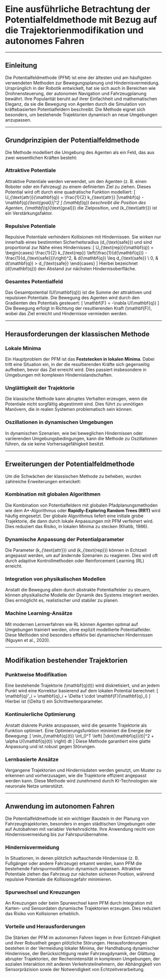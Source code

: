 # Eine ausführliche Betrachtung der Potentialfeldmethode mit Bezug auf die Trajektorienmodifikation und autonomes Fahren

---

## Einleitung

Die Potentialfeldmethode (PFM) ist eine der ältesten und am häufigsten verwendeten Methoden zur Bewegungsplanung und Hindernisvermeidung. Ursprünglich in der Robotik entwickelt, hat sie sich auch in Bereichen wie Drohnensteuerung, der autonomen Navigation und Fahrzeugplanung bewährt.
Ihre Popularität beruht auf ihrer Einfachheit und mathematischen Eleganz, da sie die Bewegung von Agenten durch die Simulation von kräftebasierten Potentialfeldern beschreibt. Die Methode eignet sich besonders, um bestehende Trajektorien dynamisch an neue Umgebungen anzupassen.

---

## Grundprinzipien der Potentialfeldmethode

Die Methode modelliert die Umgebung des Agenten als ein Feld, das aus zwei wesentlichen Kräften besteht:

### Attraktive Potentiale

Attraktive Potentiale werden verwendet, um den Agenten (z. B. einen Roboter oder ein Fahrzeug) zu einem definierten Ziel zu ziehen. Dieses Potential wird oft durch eine quadratische Funktion modelliert:
\[
U_{\text{attr}}(\mathbf{q}) = \frac{1}{2} k_{\text{attr}} \|\mathbf{q} - \mathbf{q}_{\text{goal}}\|^2
\]
\(\mathbf{q}\) beschreibt die Position des Agenten, \(\mathbf{q}_{\text{goal}}\) die Zielposition, und \(k_{\text{attr}}\) ist ein Verstärkungsfaktor.

### Repulsive Potentiale

Repulsive Potentiale verhindern Kollisionen mit Hindernissen. Sie wirken nur innerhalb eines bestimmten Sicherheitsradius \(d_{\text{safe}}\) und sind proportional zur Nähe eines Hindernisses:
\[
U_{\text{rep}}(\mathbf{q}) = \begin{cases} \frac{1}{2} k_{\text{rep}} \left(\frac{1}{d(\mathbf{q})} - \frac{1}{d_{\text{safe}}}\right)^2, & d(\mathbf{q}) \leq d_{\text{safe}} \\
0, & d(\mathbf{q}) > d_{\text{safe}} \end{cases}
\]
Hierbei bezeichnet \(d(\mathbf{q})\) den Abstand zur nächsten Hindernisoberfläche.

### Gesamtes Potentialfeld

Das Gesamtpotential \(U(\mathbf{q})\) ist die Summe der attraktiven und repulsiven Potentiale. Die Bewegung des Agenten wird durch den Gradienten des Potentials gesteuert:
\[
\mathbf{F} = -\nabla U(\mathbf{q})
\]
Die Bewegung erfolgt in Richtung der resultierenden Kraft \(\mathbf{F}\), wobei das Ziel erreicht und Hindernisse vermieden werden.

---

## Herausforderungen der klassischen Methode

### Lokale Minima

Ein Hauptproblem der PFM ist das **Feststecken in lokalen Minima**. Dabei tritt eine Situation ein, in der die resultierenden Kräfte sich gegenseitig aufheben, bevor das Ziel erreicht wird. Dies passiert insbesondere in Umgebungen mit komplexen Hindernislandschaften.

### Unglättigkeit der Trajektorie

Die klassische Methode kann abruptes Verhalten erzeugen, wenn die Potentiale nicht sorgfältig abgestimmt sind. Dies führt zu unnötigen Manövern, die in realen Systemen problematisch sein können.

### Oszillationen in dynamischen Umgebungen

In dynamischen Szenarien, wie bei beweglichen Hindernissen oder variierenden Umgebungsbedingungen, kann die Methode zu Oszillationen führen, da sie keine Vorhersagefähigkeit besitzt.

---

## Erweiterungen der Potentialfeldmethode

Um die Schwächen der klassischen Methode zu beheben, wurden zahlreiche Erweiterungen entwickelt:

### Kombination mit globalen Algorithmen

Die Kombination von Potentialfeldern mit globalen Pfadplanungsmethoden wie dem A*-Algorithmus oder **Rapidly-Exploring Random Trees (RRT)** wird häufig eingesetzt. Der globale Algorithmus liefert eine initiale grobe Trajektorie, die dann durch lokale Anpassungen mit PFM verfeinert wird.
Dies reduziert das Risiko, in lokalen Minima zu stecken (Khatib, 1986).

### Dynamische Anpassung der Potentialparameter

Die Parameter \(k_{\text{attr}}\) und \(k_{\text{rep}}\) können in Echtzeit angepasst werden, um auf ändernde Szenarien zu reagieren. Dies wird oft durch adaptive Kontrollmethoden oder Reinforcement Learning (RL) erreicht.

### Integration von physikalischen Modellen

Anstatt die Bewegung allein durch abstrakte Potentialfelder zu steuern, können physikalische Modelle der Dynamik des Systems integriert werden. Dies ermöglicht es, realistischer und stabiler zu planen.

### Machine Learning-Ansätze

Mit modernen Lernverfahren wie RL können Agenten optimal auf Umgebungen trainiert werden, ohne explizit modellierte Potentialfelder. Diese Methoden sind besonders effektiv bei dynamischen Hindernissen (Nguyen et al., 2020).

---

## Modifikation bestehender Trajektorien

### Punktweise Modifikation

Eine bestehende Trajektorie \(\mathbf{q}(t)\) wird diskretisiert, und an jedem Punkt wird eine Korrektur basierend auf dem lokalen Potential berechnet:
\[
\mathbf{q}'_i = \mathbf{q}_i + \Delta t \cdot \mathbf{F}(\mathbf{q}_i)
\]
Hierbei ist \(\Delta t\) ein Schrittweitenparameter.

### Kontinuierliche Optimierung

Anstatt diskrete Punkte anzupassen, wird die gesamte Trajektorie als Funktion optimiert. Eine Optimierungsfunktion minimiert die Energie der Bewegung:
\[
\min_{\mathbf{q}(t)} \int_0^T \left( \|\dot{\mathbf{q}}(t)\|^2 + \alpha U(\mathbf{q}(t)) \right) dt
\]
Diese Methode garantiert eine glatte Anpassung und ist robust gegen Störungen.

### Lernbasierte Ansätze

Vergangene Trajektorien und Hindernisdaten werden genutzt, um Muster zu erkennen und vorherzusagen, wie die Trajektorie effizient angepasst werden kann. Diese Methode wird zunehmend durch KI-Technologien wie neuronale Netze unterstützt.

---

## Anwendung im autonomen Fahren

Die Potentialfeldmethode ist ein wichtiger Baustein in der Planung von Fahrzeugtrajektorien, besonders in engen städtischen Umgebungen oder auf Autobahnen mit variabler Verkehrsdichte. Ihre Anwendung reicht von Hindernisvermeidung bis zur Fahrspurübernahme.

### Hindernisvermeidung

In Situationen, in denen plötzlich auftauchende Hindernisse (z. B. Fußgänger oder andere Fahrzeuge) erkannt werden, kann PFM die bestehende Fahrspurmodifikation dynamisch anpassen.
Attraktive Potentiale ziehen das Fahrzeug zur nächsten sicheren Position, während repulsive Potentiale die Kollisionsgefahr minimieren.

### Spurwechsel und Kreuzungen

An Kreuzungen oder beim Spurwechsel kann PFM durch Integration mit Karten- und Sensordaten dynamische Trajektorien erzeugen. Dies reduziert das Risiko von Kollisionen erheblich.

### Vorteile und Herausforderungen

Die Stärken der PFM im autonomen Fahren liegen in ihrer Echtzeit-Fähigkeit und ihrer Robustheit gegen plötzliche Störungen. Herausforderungen bestehen in der Vermeidung lokaler Minima, der Handhabung dynamischer Hindernisse, der Berücksichtigung realer Fahrzeugdynamik, der Glättung abrupter Trajektorien, der Rechenintensität in komplexen Umgebungen, der sozialen Interaktion mit anderen Verkehrsteilnehmern, der Abhängigkeit von Sensorpräzision sowie der Notwendigkeit von Echtzeitverarbeitung.
